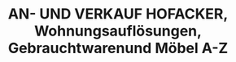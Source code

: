 ---
title: "AN- UND VERKAUF HOFACKER, Wohnungsauflösungen, Gebrauchtwarenund Möbel A-Z"
url: /weiden-i-d-opf/an-und-verkauf-hofacker-wohnungsaufloesungen-gebrauchtwarenund-moebel-a-z/
shop: Gebrauchtwaren
---